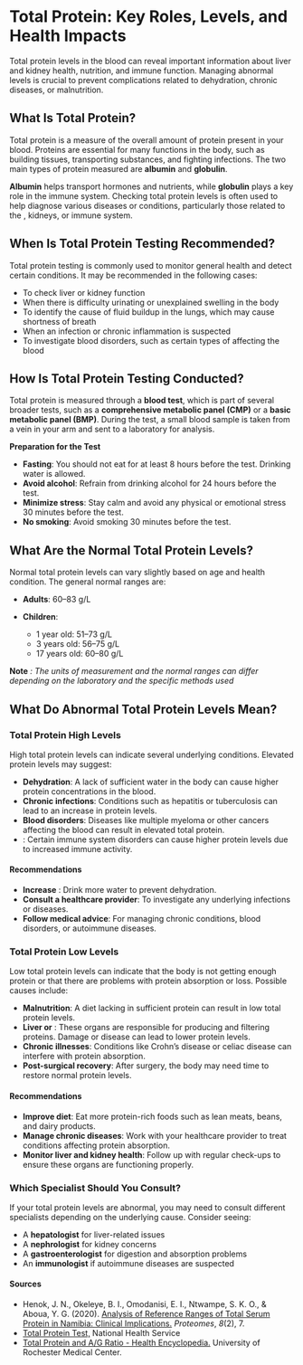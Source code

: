 # Total Protein: Key Roles, Levels, and Health Impacts

Total protein levels in the blood can reveal important information about liver and kidney health, nutrition, and immune function. Managing abnormal levels is crucial to prevent complications related to dehydration, chronic diseases, or malnutrition.

## What Is Total Protein?

Total protein is a measure of the overall amount of protein present in your blood. Proteins are essential for many functions in the body, such as building tissues, transporting substances, and fighting infections. The two main types of protein measured are **albumin** and **globulin**.

**Albumin** helps transport hormones and nutrients, while **globulin** plays a key role in the immune system. Checking total protein levels is often used to help diagnose various diseases or conditions, particularly those related to the , kidneys, or immune system.

## When Is Total Protein Testing Recommended?

Total protein testing is commonly used to monitor general health and detect certain conditions. It may be recommended in the following cases:

- To check liver or kidney function
- When there is difficulty urinating or unexplained swelling in the body
- To identify the cause of fluid buildup in the lungs, which may cause shortness of breath
- When an infection or chronic inflammation is suspected
- To investigate blood disorders, such as certain types of  affecting the blood

## How Is Total Protein Testing Conducted?

Total protein is measured through a **blood test**, which is part of several broader tests, such as a **comprehensive metabolic panel (CMP)** or a **basic metabolic panel (BMP)**. During the test, a small blood sample is taken from a vein in your arm and sent to a laboratory for analysis.

**Preparation for the Test**

- **Fasting**: You should not eat for at least 8 hours before the test. Drinking water is allowed.
- **Avoid alcohol**: Refrain from drinking alcohol for 24 hours before the test.
- **Minimize stress**: Stay calm and avoid any physical or emotional stress 30 minutes before the test.
- **No smoking**: Avoid smoking 30 minutes before the test.

## What Are the Normal Total Protein Levels?

Normal total protein levels can vary slightly based on age and health condition. The general normal ranges are:

- **Adults**: 60–83 g/L
- **Children**:

  - 1 year old: 51–73 g/L
  - 3 years old: 56–75 g/L
  - 17 years old: 60–80 g/L

**Note** _: The units of measurement and the normal ranges can differ depending on the laboratory and the specific methods used_

## What Do Abnormal Total Protein Levels Mean?

### Total Protein High Levels

High total protein levels can indicate several underlying conditions. Elevated protein levels may suggest:

- **Dehydration**: A lack of sufficient water in the body can cause higher protein concentrations in the blood.
- **Chronic infections**: Conditions such as hepatitis or tuberculosis can lead to an increase in protein levels.
- **Blood disorders**: Diseases like multiple myeloma or other cancers affecting the blood can result in elevated total protein.
- : Certain immune system disorders can cause higher protein levels due to increased immune activity.

#### Recommendations

- **Increase** : Drink more water to prevent dehydration.
- **Consult a healthcare provider**: To investigate any underlying infections or diseases.
- **Follow medical advice**: For managing chronic conditions, blood disorders, or autoimmune diseases.

### Total Protein Low Levels

Low total protein levels can indicate that the body is not getting enough protein or that there are problems with protein absorption or loss. Possible causes include:

- **Malnutrition**: A diet lacking in sufficient protein can result in low total protein levels.
- **Liver or** : These organs are responsible for producing and filtering proteins. Damage or disease can lead to lower protein levels.
- **Chronic illnesses**: Conditions like Crohn’s disease or celiac disease can interfere with protein absorption.
- **Post-surgical recovery**: After surgery, the body may need time to restore normal protein levels.

#### Recommendations

- **Improve diet**: Eat more protein-rich foods such as lean meats, beans, and dairy products.
- **Manage chronic diseases**: Work with your healthcare provider to treat conditions affecting protein absorption.
- **Monitor liver and kidney health**: Follow up with regular check-ups to ensure these organs are functioning properly.

### Which Specialist Should You Consult?

If your total protein levels are abnormal, you may need to consult different specialists depending on the underlying cause. Consider seeing:

- A **hepatologist** for liver-related issues
- A **nephrologist** for kidney concerns
- A **gastroenterologist** for digestion and absorption problems
- An **immunologist** if autoimmune diseases are suspected

#### Sources

- Henok, J. N., Okeleye, B. I., Omodanisi, E. I., Ntwampe, S. K. O., & Aboua, Y. G. (2020). [Analysis of Reference Ranges of Total Serum Protein in Namibia: Clinical Implications.](https://www.ncbi.nlm.nih.gov/pmc/articles/PMC7356781/) _Proteomes_, _8_(2), 7.
- [Total Protein Test,](https://www.nhs.uk/conditions/total-protein-test/) National Health Service
- [Total Protein and A/G Ratio - Health Encyclopedia.](https://www.urmc.rochester.edu/encyclopedia/content.aspx?contenttypeid=167&contentid=total_protein_ag_ratio) University of Rochester Medical Center.
